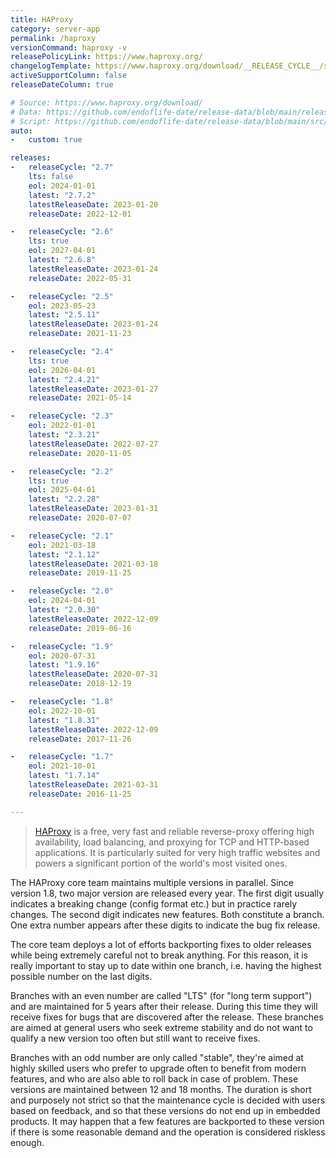 ```yaml
---
title: HAProxy
category: server-app
permalink: /haproxy
versionCommand: haproxy -v
releasePolicyLink: https://www.haproxy.org/
changelogTemplate: https://www.haproxy.org/download/__RELEASE_CYCLE__/src/CHANGELOG
activeSupportColumn: false
releaseDateColumn: true

# Source: https://www.haproxy.org/download/
# Data: https://github.com/endoflife-date/release-data/blob/main/releases/haproxy.json
# Script: https://github.com/endoflife-date/release-data/blob/main/src/haproxy.py
auto:
-   custom: true

releases:
-   releaseCycle: "2.7"
    lts: false
    eol: 2024-01-01
    latest: "2.7.2"
    latestReleaseDate: 2023-01-20
    releaseDate: 2022-12-01

-   releaseCycle: "2.6"
    lts: true
    eol: 2027-04-01
    latest: "2.6.8"
    latestReleaseDate: 2023-01-24
    releaseDate: 2022-05-31

-   releaseCycle: "2.5"
    eol: 2023-05-23
    latest: "2.5.11"
    latestReleaseDate: 2023-01-24
    releaseDate: 2021-11-23

-   releaseCycle: "2.4"
    lts: true
    eol: 2026-04-01
    latest: "2.4.21"
    latestReleaseDate: 2023-01-27
    releaseDate: 2021-05-14

-   releaseCycle: "2.3"
    eol: 2022-01-01
    latest: "2.3.21"
    latestReleaseDate: 2022-07-27
    releaseDate: 2020-11-05

-   releaseCycle: "2.2"
    lts: true
    eol: 2025-04-01
    latest: "2.2.28"
    latestReleaseDate: 2023-01-31
    releaseDate: 2020-07-07

-   releaseCycle: "2.1"
    eol: 2021-03-18
    latest: "2.1.12"
    latestReleaseDate: 2021-03-18
    releaseDate: 2019-11-25

-   releaseCycle: "2.0"
    eol: 2024-04-01
    latest: "2.0.30"
    latestReleaseDate: 2022-12-09
    releaseDate: 2019-06-16

-   releaseCycle: "1.9"
    eol: 2020-07-31
    latest: "1.9.16"
    latestReleaseDate: 2020-07-31
    releaseDate: 2018-12-19

-   releaseCycle: "1.8"
    eol: 2022-10-01
    latest: "1.8.31"
    latestReleaseDate: 2022-12-09
    releaseDate: 2017-11-26

-   releaseCycle: "1.7"
    eol: 2021-10-01
    latest: "1.7.14"
    latestReleaseDate: 2021-03-31
    releaseDate: 2016-11-25

---
```


>[HAProxy](https://www.haproxy.org/) is a free, very fast and reliable reverse-proxy offering high availability, load balancing, and proxying for TCP and HTTP-based applications. It is particularly suited for very high traffic websites and powers a significant portion of the world's most visited ones.

The HAProxy core team maintains multiple versions in parallel. Since version 1.8, two major version are released every year. The first digit usually indicates a breaking change (config format etc.) but in practice rarely changes. The second digit indicates new features. Both constitute a branch. One extra number appears after these digits to indicate the bug fix release.

The core team deploys a lot of efforts backporting fixes to older releases while being extremely careful not to break anything. For this reason, it is really important to stay up to date within one branch, i.e. having the highest possible number on the last digits.

Branches with an even number are called "LTS" (for "long term support") and are maintained for 5 years after their release. During this time they will receive fixes for bugs that are discovered after the release. These branches are aimed at general users who seek extreme stability and do not want to qualify a new version too often but still want to receive fixes.

Branches with an odd number are only called "stable", they're aimed at highly skilled users who prefer to upgrade often to benefit from modern features, and who are also able to roll back in case of problem. These versions are maintained between 12 and 18 months. The duration is short and purposely not strict so that the maintenance cycle is decided with users based on feedback, and so that these versions do not end up in embedded products. It may happen that a few features are backported to these version if there is some reasonable demand and the operation is considered riskless enough.
